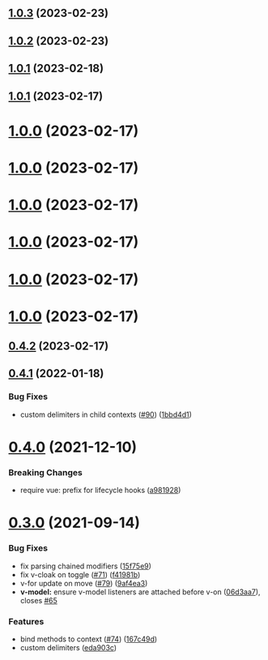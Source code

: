 ## [1.0.3](https://github.com/ws-rush/power-vue/compare/v0.4.1...v1.0.3) (2023-02-23)



## [1.0.2](https://github.com/ws-rush/power-vue/compare/v0.4.1...v1.0.2) (2023-02-23)



## [1.0.1](https://github.com/wusaby-rush/power-vue/compare/v0.4.1...v1.0.1) (2023-02-18)



## [1.0.1](https://github.com/wusaby-rush/power-vue/compare/v0.4.1...v1.0.1) (2023-02-17)



# [1.0.0](https://github.com/wusaby-rush/power-vue/compare/v0.4.1...v1.0.0) (2023-02-17)



# [1.0.0](https://github.com/wusaby-rush/super-vue/compare/v0.4.1...v1.0.0) (2023-02-17)



# [1.0.0](https://github.com/wusaby-rush/super-vue/compare/v0.4.1...v1.0.0) (2023-02-17)



# [1.0.0](https://github.com/wusaby-rush/super-vue/compare/v0.4.1...v1.0.0) (2023-02-17)



# [1.0.0](https://github.com/wusaby-rush/super-vue/compare/v0.4.1...v1.0.0) (2023-02-17)



# [1.0.0](https://github.com/wusaby-rush/super-vue/compare/v0.4.1...v1.0.0) (2023-02-17)



## [0.4.2](https://github.com/wusaby-rush/super-vue/compare/v0.4.1...v0.4.2) (2023-02-17)



## [0.4.1](https://github.com/vuejs/petite-vue/compare/v0.4.0...v0.4.1) (2022-01-18)

### Bug Fixes

- custom delimiters in child contexts ([#90](https://github.com/vuejs/petite-vue/issues/90)) ([1bbd4d1](https://github.com/vuejs/petite-vue/commit/1bbd4d1c00c6c19f2ee6740e728fb274101fc6c9))

# [0.4.0](https://github.com/vuejs/petite-vue/compare/v0.3.0...v0.4.0) (2021-12-10)

### Breaking Changes

- require vue: prefix for lifecycle hooks ([a981928](https://github.com/vuejs/petite-vue/commit/a9819283f8504a9c2d0cea4d9d122028eba2d10d))

# [0.3.0](https://github.com/vuejs/petite-vue/compare/v0.2.3...v0.3.0) (2021-09-14)

### Bug Fixes

- fix parsing chained modifiers ([15f75e9](https://github.com/vuejs/petite-vue/commit/15f75e94db3ce1d3630d7ffc10e2db4748d94f3e))
- fix v-cloak on toggle ([#71](https://github.com/vuejs/petite-vue/issues/71)) ([f41981b](https://github.com/vuejs/petite-vue/commit/f41981b32ae4832e58223f55c209fd112dfbede7))
- v-for update on move ([#79](https://github.com/vuejs/petite-vue/issues/79)) ([9af4ea3](https://github.com/vuejs/petite-vue/commit/9af4ea35957053665e586556f7ffb90b9077db26))
- **v-model:** ensure v-model listeners are attached before v-on ([06d3aa7](https://github.com/vuejs/petite-vue/commit/06d3aa79b066410fe4e270b1a9dad65cb8d3fb97)), closes [#65](https://github.com/vuejs/petite-vue/issues/65)

### Features

- bind methods to context ([#74](https://github.com/vuejs/petite-vue/issues/74)) ([167c49d](https://github.com/vuejs/petite-vue/commit/167c49d6940c6f35c6002093d8807ac0e835dcea))
- custom delimiters ([eda903c](https://github.com/vuejs/petite-vue/commit/eda903c0a93fe048219b74b0a44064c87b553ad4))
